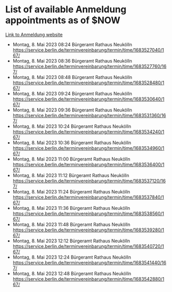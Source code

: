# List of available Anmeldung appointments as of $NOW
[Link to Anmeldung website](https://service.berlin.de/terminvereinbarung/termin/tag.php?termin=1&anliegen[]=120686&dienstleisterlist=122210,122217,327316,122219,327312,122227,327314,122231,327346,122243,327348,122254,122252,329742,122260,329745,122262,329748,122271,327278,122273,327274,122277,327276,330436,122280,327294,122282,327290,122284,327292,122291,327270,122285,327266,122286,327264,122296,327268,150230,329760,122297,327286,122294,327284,122312,329763,122314,329775,122304,327330,122311,327334,122309,327332,317869,122281,327352,122279,329772,122283,122276,327324,122274,327326,122267,329766,122246,327318,122251,327320,122257,327322,122208,327298,122226,327300&herkunft=http%3A%2F%2Fservice.berlin.de%2Fdienstleistung%2F120686%2F)
- Montag, 8. Mai 2023 08:24 Bürgeramt Rathaus Neukölln https://service.berlin.de/terminvereinbarung/termin/time/1683527040/167/
- Montag, 8. Mai 2023 08:36 Bürgeramt Rathaus Neukölln https://service.berlin.de/terminvereinbarung/termin/time/1683527760/167/
- Montag, 8. Mai 2023 08:48 Bürgeramt Rathaus Neukölln https://service.berlin.de/terminvereinbarung/termin/time/1683528480/167/
- Montag, 8. Mai 2023 09:24 Bürgeramt Rathaus Neukölln https://service.berlin.de/terminvereinbarung/termin/time/1683530640/167/
- Montag, 8. Mai 2023 09:36 Bürgeramt Rathaus Neukölln https://service.berlin.de/terminvereinbarung/termin/time/1683531360/167/
- Montag, 8. Mai 2023 10:24 Bürgeramt Rathaus Neukölln https://service.berlin.de/terminvereinbarung/termin/time/1683534240/167/
- Montag, 8. Mai 2023 10:36 Bürgeramt Rathaus Neukölln https://service.berlin.de/terminvereinbarung/termin/time/1683534960/167/
- Montag, 8. Mai 2023 11:00 Bürgeramt Rathaus Neukölln https://service.berlin.de/terminvereinbarung/termin/time/1683536400/167/
- Montag, 8. Mai 2023 11:12 Bürgeramt Rathaus Neukölln https://service.berlin.de/terminvereinbarung/termin/time/1683537120/167/
- Montag, 8. Mai 2023 11:24 Bürgeramt Rathaus Neukölln https://service.berlin.de/terminvereinbarung/termin/time/1683537840/167/
- Montag, 8. Mai 2023 11:36 Bürgeramt Rathaus Neukölln https://service.berlin.de/terminvereinbarung/termin/time/1683538560/167/
- Montag, 8. Mai 2023 11:48 Bürgeramt Rathaus Neukölln https://service.berlin.de/terminvereinbarung/termin/time/1683539280/167/
- Montag, 8. Mai 2023 12:12 Bürgeramt Rathaus Neukölln https://service.berlin.de/terminvereinbarung/termin/time/1683540720/167/
- Montag, 8. Mai 2023 12:24 Bürgeramt Rathaus Neukölln https://service.berlin.de/terminvereinbarung/termin/time/1683541440/167/
- Montag, 8. Mai 2023 12:48 Bürgeramt Rathaus Neukölln https://service.berlin.de/terminvereinbarung/termin/time/1683542880/167/
